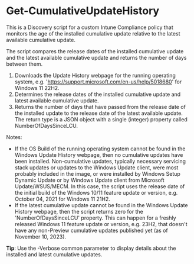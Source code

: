 # Get-CumulativeUpdateHistory
This is a Discovery script for a custom Intune Compliance policy that monitors the age of the installed cumulative update relative to the latest available cumulative update.

The script compares the release dates of the installed cumulative update and the latest available cumulative update and returns the number of days between them.

1. Downloads the Update History webpage for the running operating system, e.g. 'https://support.microsoft.com/en-us/help/5018680' for Windows 11 22H2.
2. Determines the release dates of the installed cumulative update and latest available cumulative update.
3. Returns the number of days that have passed from the release date of the installed update to the release date of the latest available update. The return type is a JSON object with a single (integer) property called NumberOfDaysSinceLCU.

Notes:
- If the OS Build of the running operating system cannot be found in the Windows Update History webpage, then no cumulative updates have been installed. Non-cumulative updates, typically necessary servicing stack updates or updates to the Windows Update client, were most probably included in the image, or were installed by Windows Setup Dynamic Update or by Windows Update client from Microsoft Update/WSUS/MECM. In this case, the script uses the release date of the initial build of the Windows 10/11 feature update or version, e.g. October 04, 2021 for Windows 11 21H2.
- If the latest cumulative update cannot be found in the Windows Update History webpage, then the script returns zero for the 'NumberOfDaysSinceLCU' property. This can happen for a freshly released Windows 11 feature update or version, e.g. 23H2, that doesn't have any non-Preview cumulative updates published yet (as of November 10, 2023).

**Tip**: Use the -Verbose common parameter to display details about the installed and latest cumulative updates.
